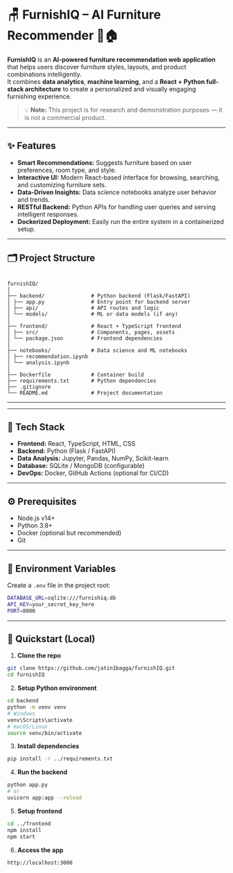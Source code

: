 # 🪑 FurnishIQ – AI Furniture Recommender 🧠🏠

**FurnishIQ** is an **AI-powered furniture recommendation web application** that helps users discover furniture styles, layouts, and product combinations intelligently.  
It combines **data analytics**, **machine learning**, and a **React + Python full-stack architecture** to create a personalized and visually engaging furnishing experience.

> 💡 **Note:** This project is for research and demonstration purposes — it is not a commercial product.

---

## ✨ Features
- **Smart Recommendations:** Suggests furniture based on user preferences, room type, and style.  
- **Interactive UI:** Modern React-based interface for browsing, searching, and customizing furniture sets.  
- **Data-Driven Insights:** Data science notebooks analyze user behavior and trends.  
- **RESTful Backend:** Python APIs for handling user queries and serving intelligent responses.  
- **Dockerized Deployment:** Easily run the entire system in a containerized setup.

---

## 🗂️ Project Structure
```

furnishIQ/
│
├── backend/               # Python backend (Flask/FastAPI)
│ ├── app.py               # Entry point for backend server
│ ├── api/                 # API routes and logic
│ └── models/              # ML or data models (if any)
│
├── frontend/              # React + TypeScript frontend
│ ├── src/                 # Components, pages, assets
│ └── package.json         # Frontend dependencies
│
├── notebooks/             # Data science and ML notebooks
│ ├── recommendation.ipynb
│ └── analysis.ipynb
│
├── Dockerfile             # Container build
├── requirements.txt       # Python dependencies
├── .gitignore
└── README.md              # Project documentation

````

---




---

## 🧰 Tech Stack
- **Frontend:** React, TypeScript, HTML, CSS  
- **Backend:** Python (Flask / FastAPI)  
- **Data Analysis:** Jupyter, Pandas, NumPy, Scikit-learn  
- **Database:** SQLite / MongoDB (configurable)  
- **DevOps:** Docker, GitHub Actions (optional for CI/CD)

---

## ⚙️ Prerequisites
- Node.js v14+  
- Python 3.8+  
- Docker (optional but recommended)  
- Git  

---

## 🔐 Environment Variables
Create a `.env` file in the project root:
```bash
DATABASE_URL=sqlite:///furnishiq.db
API_KEY=your_secret_key_here
PORT=8000
````

---

## 🚀 Quickstart (Local)

1. **Clone the repo**

```bash
git clone https://github.com/jatin1bagga/furnishIQ.git
cd furnishIQ

```

2. **Setup Python environment**

```bash
cd backend
python -m venv venv
# Windows
venv\Scripts\activate
# macOS/Linux
source venv/bin/activate


```


3. **Install dependencies**
```bash
pip install -r ../requirements.txt

```

4. **Run the backend**
```bash
python app.py
# or
uvicorn app:app --reload

```
5. **Setup frontend**
```bash
cd ../frontend
npm install
npm start
```
6. **Access the app**

```bash
http://localhost:3000
```
   
